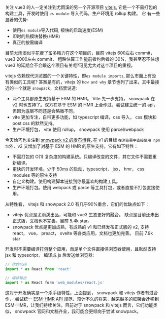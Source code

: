 关注 vue3 的人一定关注到尤雨溪的另一个开源项目 [vitejs](https://github.com/vitejs/vite), 
它是一个不需打包的构建工具，开发时使用 `es module` 导入代码，生产环境用 rollup 构建。
它 有一些显著的优势:

- 使用`es module`导入代码, 极快的启动速度(ESM)
- 即时的热模块替换(HMR)
- 真正的按需编译

目前尤雨溪似乎花费了蛮多精力在这个项目的，目前 vitejs 600左右 commit，vue3 2000左右 commit， 粗略估算工作量前者约后者的 30%，我甚至忍不住想 vue3 的延期会不会跟这个项目有关呢?可见尤大对这个项目的重视。

vitejs 依赖现代浏览器的一个关键特性，即`es module imports`, 那么市面上有没有类似的工具呢? 答案是有的，vitejs 的 `how and why` 章节也列了出来，其中最接近的一个就是 `snowpack`，文档里说道:

- 两个工具都原生支持基于 ESM 的 HMR。 Vite 先一步支持， snowpack 在 v2 时也支持了。双方在基于 ESM 的 HMR 上合作过，尝试建立统一的 api， 但因为底层不同还是会略微不同。
- vite 更加专注，自带更多功能，如 typescript 编译，css 导入， css 模块和 post css 的默然支持。
- 生产环境打包， vite 使用 rollup， snowpack 使用 parcel/webpack

今天恰巧也关注到 [snowpack v2 的发布博客](https://www.snowpack.dev/posts/2020-05-26-snowpack-2-0-release), 在 v1 的目标 `在浏览器中直接使用 npm 包`外，v2 又增加了对基于 ESM 的 HMR 的原生支持。它有如下特性：

- 不需打包的 O(1) 复杂度的构建系统。只编译改变的文件，其它文件不需要重新编译。
- 更快的开发环境。少于 50ms 的启动，typescript， jsx， hmr， css modules 等的原生支持
- 自定义构建。使用构建脚本链接到你最喜欢的构建工具。
- 生产环境打包。使用 webpack 或 parce 等工具打包，或者直接不打包直接使用。

从特性看， vitejs 和 snowpack 2.0 有几乎90%重合，它们的优缺点如下：
- vitejs 优点是尤雨溪出品，可能和 vue3 生态更好的融合。 缺点是目前还未出正式版，文档也不完善。目前 5.4k star。
- snowpack 优点是更加成熟，有成熟的 v1 和已经发布正式版的 v2, 支持 react， vue， preact， svelte 等各类应用，文档也更加完善。 目前 7.9k star

开发时不需要编译打包整个应用，而是单个文件直接供浏览器使用，且默然支持 jsx 和 typescript， 编译成 js 后发送给浏览器:

```js
// 你的代码
import * as React from 'react'

// 编译输出
import * as React form 'web_modules/react.js'
```
这对于开发确实是一个杀手级特性，上面提到， snowpack 和 vitejs 作者有过合作， 尝试统一 [ESM-HMR API 规范](https://github.com/pikapkg/esm-hmr)，预计不久的将来，越来越多的框架会迁移到 ESM-HMR，让我们持续关注。目前对于 snowpack 和 vitejs 而言，它们功能类似， snowpack 官网和文档齐全，我可能会更倾向于尝试 snowpack。

